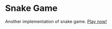 # Snake Game

Another implementation of snake game.
[Play now!](https://dionysusbenstein.github.io/snake/)
